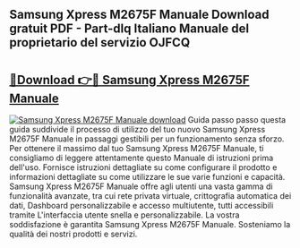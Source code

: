 ## Samsung Xpress M2675F Manuale Download gratuit PDF - Part-dlq Italiano Manuale del proprietario del servizio OJFCQ

# <h2><a href="http://dfe88u.blite.top/?on=Samsung+Xpress+M2675F+Manuale">🔗Download 👉🔴 Samsung Xpress M2675F Manuale</a></h2>

[![Samsung Xpress M2675F Manuale download](https://i.imgur.com/lujVjoI.png)](http://dfe88u.blite.top/?on=Samsung+Xpress+M2675F+Manuale)
Guida passo passo questa guida suddivide il processo di utilizzo del tuo nuovo Samsung Xpress M2675F Manuale in passaggi gestibili per un funzionamento senza sforzo. Per ottenere il massimo dal tuo Samsung Xpress M2675F Manuale, ti consigliamo di leggere attentamente questo Manuale di istruzioni prima dell'uso. Fornisce istruzioni dettagliate su come configurare il prodotto e informazioni dettagliate su come utilizzare le sue varie funzioni e capacità. Samsung Xpress M2675F Manuale offre agli utenti una vasta gamma di funzionalità avanzate, tra cui rete privata virtuale, crittografia automatica dei dati, Dashboard personalizzabile e accesso multiutente, tutti accessibili tramite L'interfaccia utente snella e personalizzabile. La vostra soddisfazione è garantita Samsung Xpress M2675F Manuale. Sosteniamo la qualità dei nostri prodotti e servizi.
